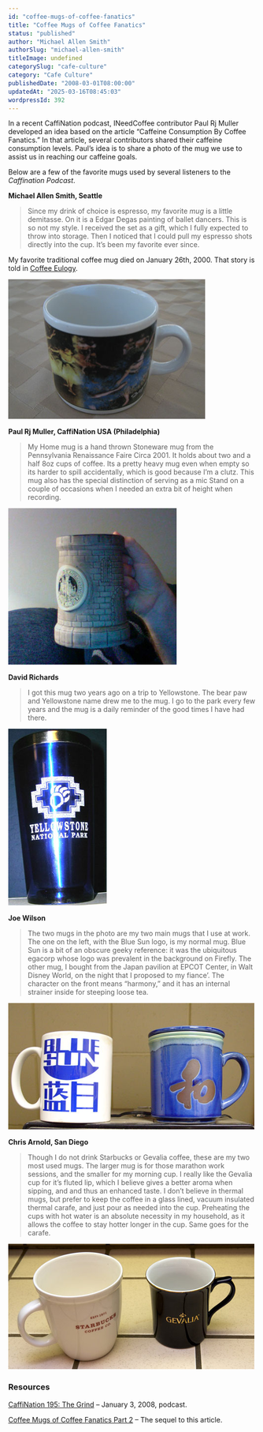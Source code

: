 ```yaml
---
id: "coffee-mugs-of-coffee-fanatics"
title: "Coffee Mugs of Coffee Fanatics"
status: "published"
author: "Michael Allen Smith"
authorSlug: "michael-allen-smith"
titleImage: undefined
categorySlug: "cafe-culture"
category: "Cafe Culture"
publishedDate: "2008-03-01T08:00:00"
updatedAt: "2025-03-16T08:45:03"
wordpressId: 392
---
```


In a recent CaffiNation podcast, INeedCoffee contributor Paul Rj Muller developed an idea based on the article “Caffeine Consumption By Coffee Fanatics.” In that article, several contributors shared their caffeine consumption levels. Paul’s idea is to share a photo of the mug we use to assist us in reaching our caffeine goals.

Below are a few of the favorite mugs used by several listeners to the *Caffination Podcast*.

**Michael Allen Smith, Seattle**

> Since my drink of choice is espresso, my favorite *mug* is a little demitasse. On it is a Edgar Degas painting of ballet dancers. This is so not my style. I received the set as a gift, which I fully expected to throw into storage. Then I noticed that I could pull my espresso shots directly into the cup. It’s been my favorite ever since.

My favorite traditional coffee mug died on January 26th, 2000. That story is told in [Coffee Eulogy](/a-coffee-eulogy/).

![MAS espresso mug](mas-mug1.jpg)

**Paul Rj Muller, CaffiNation USA (Philadelphia)**

> My Home mug is a hand thrown Stoneware mug from the Pennsylvania Renaissance Faire Circa 2001. It holds about two and a half 8oz cups of coffee. Its a pretty heavy mug even when empty so its harder to spill accidentally, which is good because I’m a clutz. This mug also has the special distinction of serving as a mic Stand on a couple of occasions when I needed an extra bit of height when recording.

![caffination mug](caffination-mug-t.jpg)

**David Richards**

> I got this mug two years ago on a trip to Yellowstone. The bear paw and Yellowstone name drew me to the mug. I go to the park every few years and the mug is a daily reminder of the good times I have had there.

![Yellowstone mug](MyMug-DRichards-tr.jpg)

**Joe Wilson**

> The two mugs in the photo are my two main mugs that I use at work. The one on the left, with the Blue Sun logo, is my normal mug. Blue Sun is a bit of an obscure geeky reference: it was the ubiquitous egacorp whose logo was prevalent in the background on Firefly. The other mug, I bought from the Japan pavilion at EPCOT Center, in Walt Disney World, on the night that I proposed to my fiance’. The character on the front means “harmony,” and it has an internal strainer inside for steeping loose tea.

![joe wilson mugs](faderjockey_mugshot500.jpg)

**Chris Arnold, San Diego**

> Though I do not drink Starbucks or Gevalia coffee, these are my two most used mugs. The larger mug is for those marathon work sessions, and the smaller for my morning cup. I really like the Gevalia cup for it’s fluted lip, which I believe gives a better aroma when sipping, and and thus an enhanced taste. I don’t believe in thermal mugs, but prefer to keep the coffee in a glass lined, vacuum insulated thermal carafe, and just pour as needed into the cup. Preheating the cups with hot water is an absolute necessity in my household, as it allows the coffee to stay hotter longer in the cup. Same goes for the carafe.

![chris arnold mugs](chris-arnold-mugs500.jpg)

### Resources

[CaffiNation 195: The Grind](http://web.archive.org/web/20140407142816/http://www.caffination.com/podcast/caffination-195-the-grind-463/) – January 3, 2008, podcast.

[Coffee Mugs of Coffee Fanatics Part 2](/coffee-mugs-of-coffee-fanatics-part-2/) – The sequel to this article.
